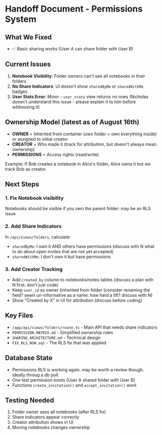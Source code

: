 # Handoff Document - Permissions System

## What We Fixed

- ✅ Basic sharing works (User A can share folder with User B)

## Current Issues

1. **Notebook Visibility**: Folder owners can't see all notebooks in their folders
2. **No Share Indicators**: UI doesn't show `sharedByMe` or `sharedWithMe` badges
3. **User Stats Error**: Minor - `user_stats` view returns no rows (Nicholas doesn't understand this issue - please explain it to him before addressing it)

## Ownership Model (latest as of August 16th)

- **OWNER** = Inherited from container (own folder = own everything inside) or assigned to initial creator
- **CREATOR** = Who made it (track for attribution, but doesn't always mean ownership)
- **PERMISSIONS** = Access rights (read/write)

Example: If Bob creates a notebook in Alice's folder, Alice owns it but we track Bob as creator.

## Next Steps

### 1. Fix Notebook visibility

Notebooks should be visible if you own the parent folder:
may be an RLS issue

### 2. Add Share Indicators

In `/api/views/folders`, calculate:

- `sharedByMe`: I own it AND others have permissions (discuss with N what to do about open invites that are not yet accepted)
- `sharedWithMe`: I don't own it but have permissions

### 3. Add Creator Tracking

- Add `created_by` column to notebooks/notes tables (discuss a plan with N first. don't just code)
- Keep `user_id` as owner (inherited from folder (consider renaming the field? seem un-informative as a name. how hard a lift? discuss with N)
- Show "Created by X" in UI for attribution (discuss before coding)

## Key Files

- `/app/api/views/folders/route.ts` - Main API that needs share indicators
- `PERMISSION_MATRIX.md` - Simplified ownership rules
- `SHARING_ARCHITECTURE.md` - Technical design
- `FIX_RLS_NOW.sql` - The RLS fix that was applied

## Database State

- Permissions RLS is working again. may be worth a review though. ideally throug a db pull.
- One test permission exists (User A shared folder with User B)
- Functions `create_invitation()` and `accept_invitation()` work

## Testing Needed

1. Folder owner sees all notebooks (after RLS fix)
2. Share indicators appear correctly
3. Creator attribution shows in UI
4. Moving notebooks changes ownership
